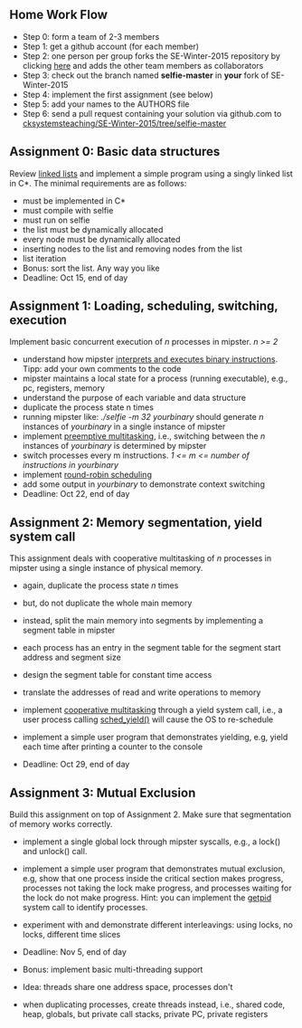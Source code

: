Home Work Flow
--------------

* Step 0: form a team of 2-3 members
* Step 1: get a github account (for each member)
* Step 2: one person per group forks the SE-Winter-2015 repository by clicking [here](https://github.com/cksystemsteaching/SE-Winter-2015/fork) and adds the other team members as collaborators
* Step 3: check out the branch named __selfie-master__ in __your__ fork of SE-Winter-2015
* Step 4: implement the first assignment (see below)
* Step 5: add your names to the AUTHORS file
* Step 6: send a pull request containing your solution via github.com to [cksystemsteaching/SE-Winter-2015/tree/selfie-master](https://github.com/cksystemsteaching/SE-Winter-2015/tree/selfie-master)


Assignment 0: Basic data structures
-----------------------------------

Review [linked lists](https://en.wikipedia.org/wiki/Linked_list) and implement a simple program using a singly linked list in C*. The minimal requirements are as follows:

* must be implemented in C*
* must compile with selfie
* must run on selfie
* the list must be dynamically allocated
* every node must be dynamically allocated
* inserting nodes to the list and removing nodes from the list
* list iteration
* Bonus: sort the list. Any way you like
* Deadline: Oct 15, end of day


Assignment 1: Loading, scheduling, switching, execution
-------------------------------------------------------

Implement basic concurrent execution of _n_ processes in mipster. _n >= 2_ 

* understand how mipster [interprets and executes binary instructions](https://github.com/cksystemsteaching/SE-Winter-2015/blob/selfie-master/selfie.c#L3933). Tipp: add your own comments to the code
* mipster maintains a local state for a process (running executable), e.g., pc, registers, memory
* understand the purpose of each variable and data structure
* duplicate the process state n times
* running mipster like: _./selfie -m 32 yourbinary_ should generate _n_ instances of _yourbinary_ in a single instance of mipster
* implement [preemptive multitasking](https://en.wikipedia.org/wiki/Preemption_(computing)), i.e., switching between the _n_ instances of _yourbinary_ is determined by mipster 
* switch processes every m instructions. _1 <= m <= number of instructions in yourbinary_
* implement [round-robin scheduling](https://en.wikipedia.org/wiki/Round-robin_scheduling)
* add some output in _yourbinary_ to demonstrate context switching
* Deadline: Oct 22, end of day


Assignment 2: Memory segmentation, yield system call
----------------------------------------------------

This assignment deals with cooperative multitasking of _n_ processes in mipster using a single instance of physical memory.

* again, duplicate the process state _n_ times
* but, do not duplicate the whole main memory
* instead, split the main memory into segments by implementing a segment table in mipster
* each process has an entry in the segment table for the segment start address and segment size
* design the segment table for constant time access
* translate the addresses of read and write operations to memory

* implement [cooperative multitasking](https://en.wikipedia.org/wiki/Computer_multitasking) through a yield system call, i.e., a user process calling [sched_yield()](http://linux.die.net/man/2/sched_yield) will cause the OS to re-schedule
* implement a simple user program that demonstrates yielding, e.g, yield each time after printing a counter to the console
* Deadline: Oct 29, end of day


Assignment 3: Mutual Exclusion
------------------------------

Build this assignment on top of Assignment 2. Make sure that segmentation of memory works correctly.

* implement a single global lock through mipster syscalls, e.g., a lock() and unlock() call.
* implement a simple user program that demonstrates mutual exclusion, e.g, show that one process inside the critical section makes progress, processes not taking the lock make progress, and processes waiting for the lock do not make progress. Hint: you can implement the [getpid](http://linux.die.net/man/2/getpid) system call to identify processes.
* experiment with and demonstrate different interleavings: using locks, no locks, different time slices
* Deadline: Nov 5, end of day

* Bonus: implement basic multi-threading support
 * Idea: threads share one address space, processes don't
 * when duplicating processes, create threads instead, i.e., shared code, heap, globals, but private call stacks, private PC, private registers

